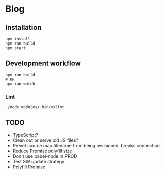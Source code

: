 # Blog

## Installation

```
npm install
npm run build
npm start
```

## Development workflow
```
npm run build
# OR
npm run watch
```

### Lint
```
./node_modules/.bin/eslint .
```

## TODO

* TypeScript?
* Clean out or serve old JS files?
* Prevet source map filename from being revisioned, breaks connection
* Reduce Promise polyfill size
* Don't use babel-node in PROD
* Test SW update strategy
* Polyfill Promise
